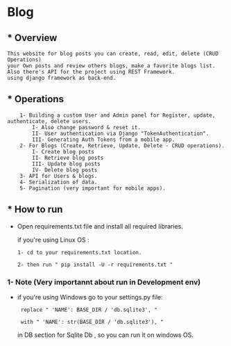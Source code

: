 # Blog
## * Overview
    This website for blog posts you can create, read, edit, delete (CRUD Operations) 
    your Own posts and review others blogs, make a favorite blogs list.
    Also there's API for the project using REST Framework.
    using django framework as back-end.

## * Operations 
        1- Building a custom User and Admin panel for Register, update, authenticate, delete users. 
            I- Also change password & reset it.
            II- User authentication via Django "TokenAuthentication".
            III- Generating Auth Tokens from a mobile app.
        2- For Blogs (Create, Retrieve, Update, Delete - CRUD operations).
            I- Create blog posts
            II- Retrieve blog posts
            III- Update blog posts
            IV- Delete blog posts
        3- API for Users & blogs.
        4- Serialization of data.
        5- Pagination (very important for mobile apps).

## * How to run
  - Open requirements.txt file and install all required libraries.
    
    if you're using Linux OS :
    
        1- cd to your requirements.txt location.
      
        2- then run " pip install -U -r requirements.txt "

### 1- Note (Very importannt about run in Development env)
   - if you're using Windows go to your settings.py file:
   
          replace " 'NAME': BASE_DIR / 'db.sqlite3', "

          with " 'NAME': str(BASE_DIR / 'db.sqlite3'), "

      in DB section for Sqlite Db , so you can run it on windows OS.
